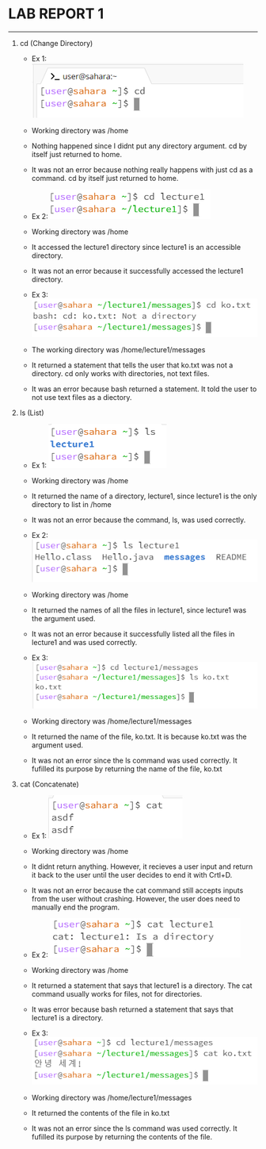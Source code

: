 # **LAB REPORT 1**
***

1. cd (Change Directory)
   * Ex 1: ![Image](https://github.com/JustCode65/cse15l-lab-reports/blob/main/lab1_pics/cd1.PNG)
   * Working directory was /home
   * Nothing happened since I didnt put any directory argument. cd by itself just returned to home.
   * It was not an error because nothing really happens with just cd as a command. cd by itself just returned to home.
  
   * Ex 2: ![Image](https://github.com/JustCode65/cse15l-lab-reports/blob/main/lab1_pics/cd2.PNG)
   * Working directory was /home
   * It accessed the lecture1 directory since lecture1 is an accessible directory.
   * It was not an error because it successfully accessed the lecture1 directory.
  
   * Ex 3: ![Image](https://github.com/JustCode65/cse15l-lab-reports/blob/main/lab1_pics/cd3.PNG)
   * The working directory was /home/lecture1/messages
   * It returned a statement that tells the user that ko.txt was not a directory. cd only works with directories, not text files.
   * It was an error because bash returned a statement. It told the user to not use text files as a diectory.
  
2. ls (List)
   * Ex 1: ![Image](https://github.com/JustCode65/cse15l-lab-reports/blob/main/lab1_pics/ls1.PNG)
   * Working directory was /home
   * It returned the name of a directory, lecture1, since lecture1 is the only directory to list in /home
   * It was not an error because the command, ls, was used correctly.
  
   * Ex 2: ![Image](https://github.com/JustCode65/cse15l-lab-reports/blob/main/lab1_pics/ls2.PNG)
   * Working directory was /home
   * It returned the names of all the files in lecture1, since lecture1 was the argument used.
   * It was not an error because it successfully listed all the files in lecture1 and was used correctly.
  
   * Ex 3: ![Image](https://github.com/JustCode65/cse15l-lab-reports/blob/main/lab1_pics/ls3.PNG)
   * Working directory was /home/lecture1/messages
   * It returned the name of the file, ko.txt. It is because ko.txt was the argument used.
   * It was not an error since the ls command was used correctly. It fufilled its purpose by returning the name of the file, ko.txt
  
3. cat (Concatenate)
   * Ex 1: ![Image](https://github.com/JustCode65/cse15l-lab-reports/blob/main/lab1_pics/cat1.PNG)
   * Working directory was /home
   * It didnt return anything. However, it recieves a user input and return it back to the user until the user decides to end it with Crtl+D.
   * It was not an error because the cat command still accepts inputs from the user without crashing. However, the user does need to manually end the program.
  
   * Ex 2: ![Image](https://github.com/JustCode65/cse15l-lab-reports/blob/main/lab1_pics/cat2.PNG)
   * Working directory was /home
   * It returned a statement that says that lecture1 is a directory. The cat command usually works for files, not for directories.
   * It was error because bash returned a statement that says that lecture1 is a directory.
  
   * Ex 3: ![Image](https://github.com/JustCode65/cse15l-lab-reports/blob/main/lab1_pics/cat3.PNG)
   * Working directory was /home/lecture1/messages
   * It returned the contents of the file in ko.txt
   * It was not an error since the ls command was used correctly. It fufilled its purpose by returning the contents of the file.
